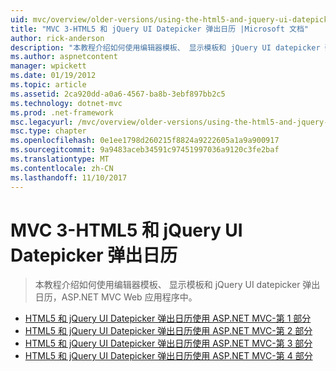 ```yaml
---
uid: mvc/overview/older-versions/using-the-html5-and-jquery-ui-datepicker-popup-calendar-with-aspnet-mvc/index
title: "MVC 3-HTML5 和 jQuery UI Datepicker 弹出日历 |Microsoft 文档"
author: rick-anderson
description: "本教程介绍如何使用编辑器模板、 显示模板和 jQuery UI datepicker 弹出日历，ASP.NET MVC Web 应用程序中。"
ms.author: aspnetcontent
manager: wpickett
ms.date: 01/19/2012
ms.topic: article
ms.assetid: 2ca920dd-a0a6-4567-ba8b-3ebf897bb2c5
ms.technology: dotnet-mvc
ms.prod: .net-framework
msc.legacyurl: /mvc/overview/older-versions/using-the-html5-and-jquery-ui-datepicker-popup-calendar-with-aspnet-mvc
msc.type: chapter
ms.openlocfilehash: 0e1ee1798d260215f8824a9222605a1a9a900917
ms.sourcegitcommit: 9a9483aceb34591c97451997036a9120c3fe2baf
ms.translationtype: MT
ms.contentlocale: zh-CN
ms.lasthandoff: 11/10/2017
---
```

<a name="mvc-3---the-html5-and-jquery-ui-datepicker-popup-calendar"></a>MVC 3-HTML5 和 jQuery UI Datepicker 弹出日历
====================
> 本教程介绍如何使用编辑器模板、 显示模板和 jQuery UI datepicker 弹出日历，ASP.NET MVC Web 应用程序中。


- [HTML5 和 jQuery UI Datepicker 弹出日历使用 ASP.NET MVC-第 1 部分](using-the-html5-and-jquery-ui-datepicker-popup-calendar-with-aspnet-mvc-part-1.md)
- [HTML5 和 jQuery UI Datepicker 弹出日历使用 ASP.NET MVC-第 2 部分](using-the-html5-and-jquery-ui-datepicker-popup-calendar-with-aspnet-mvc-part-2.md)
- [HTML5 和 jQuery UI Datepicker 弹出日历使用 ASP.NET MVC-第 3 部分](using-the-html5-and-jquery-ui-datepicker-popup-calendar-with-aspnet-mvc-part-3.md)
- [HTML5 和 jQuery UI Datepicker 弹出日历使用 ASP.NET MVC-第 4 部分](using-the-html5-and-jquery-ui-datepicker-popup-calendar-with-aspnet-mvc-part-4.md)
